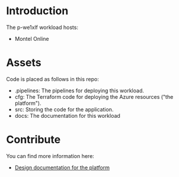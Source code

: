 # Introduction 
The p-we1xlf workload hosts:

* Montel Online

# Assets
Code is placed as follows in this repo:

* .pipelines: The pipelines for deploying this workload.
* cfg: The Terraform code for deploying the Azure resources ("the platform").
* src: Storing the code for the application.
* docs: The documentation for this workload

# Contribute
You can find more information here:

* [Design documentation for the platform](./docs/platform/p-we1xlf.md)

